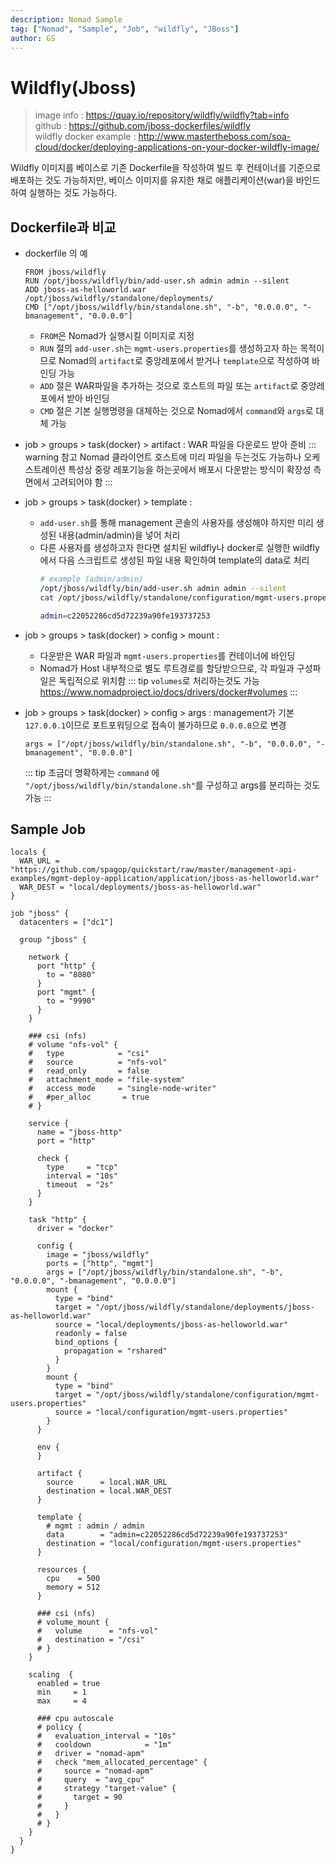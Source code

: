 ```yaml
---
description: Nomad Sample
tag: ["Nomad", "Sample", "Job", "wildfly", "JBoss"]
author: GS
---
```


# Wildfly(Jboss)

> image info : <https://quay.io/repository/wildfly/wildfly?tab=info>  
> github : <https://github.com/jboss-dockerfiles/wildfly>  
> wildfly docker example : <http://www.mastertheboss.com/soa-cloud/docker/deploying-applications-on-your-docker-wildfly-image/>

Wildfly 이미지를 베이스로 기존 Dockerfile을 작성하여 빌드 후 컨테이너를 기준으로 배포하는 것도 가능하지만, 베이스 이미지를 유지한 채로 애플리케이션(war)을 바인드하여 실행하는 것도 가능하다.

## Dockerfile과 비교

- dockerfile 의 예
  ```docker
  FROM jboss/wildfly
  RUN /opt/jboss/wildfly/bin/add-user.sh admin admin --silent
  ADD jboss-as-helloworld.war /opt/jboss/wildfly/standalone/deployments/
  CMD ["/opt/jboss/wildfly/bin/standalone.sh", "-b", "0.0.0.0", "-bmanagement", "0.0.0.0"]
  ```
  - `FROM`은 Nomad가 실행시킬 이미지로 지정
  - `RUN` 절의 `add-user.sh`는 `mgmt-users.properties`를 생성하고자 하는 목적이므로 Nomad의 `artifact`로 중앙레포에서 받거나 `template`으로 작성하여 바인딩 가능
  - `ADD` 절은 WAR파일을 추가하는 것으로 호스트의 파일 또는 `artifact`로 중앙레포에서 받아 바인딩
  - `CMD` 절은 기본 실행명령을 대체하는 것으로 Nomad에서 `command`와 `args`로 대체 가능

- job > groups > task(docker) > artifact :
  WAR 파일을 다운로드 받아 준비
  ::: warning 참고
  Nomad 클라이언트 호스트에 미리 파일을 두는것도 가능하나 오케스트레이션 특성상 중랑 레포기능을 하는곳에서 배포시 다운받는 방식이 확장성 측면에서 고려되어야 함
  :::

- job > groups > task(docker) > template :
  - `add-user.sh`를 통해 management 콘솔의 사용자를 생성해야 하지만 미리 생성된 내용(admin/admin)을 넣어 처리
  - 다른 사용자를 생성하고자 한다면 설치된 wildfly나 docker로 실행한 wildfly에서 다음 스크립트로 생성된 파일 내용 확인하여 template의 data로 처리
    ```bash
    # example (admin/admin)
    /opt/jboss/wildfly/bin/add-user.sh admin admin --silent
    cat /opt/jboss/wildfly/standalone/configuration/mgmt-users.properties
    ```
    ```bash
    admin=c22052286cd5d72239a90fe193737253
    ```

- job > groups > task(docker) > config > mount : 
  - 다운받은 WAR 파일과 `mgmt-users.properties`를 컨테이너에 바인딩
  - Nomad가 Host 내부적으로 별도 루트경로를 할당받으므로, 각 파일과 구성파일은 독립적으로 위치함
  ::: tip
  `volumes`로 처리하는것도 가능 <https://www.nomadproject.io/docs/drivers/docker#volumes>
  :::

- job > groups > task(docker) > config > args : 
  management가 기본 `127.0.0.1`이므로 포트포워딩으로 접속이 불가하므로 `0.0.0.0`으로 변경
  ```hcl
  args = ["/opt/jboss/wildfly/bin/standalone.sh", "-b", "0.0.0.0", "-bmanagement", "0.0.0.0"]
  ```
  ::: tip
  조금더 명확하게는 `command` 에 `"/opt/jboss/wildfly/bin/standalone.sh"`를 구성하고 args를 분리하는 것도 가능
  :::






## Sample Job

```hcl
locals {
  WAR_URL = "https://github.com/spagop/quickstart/raw/master/management-api-examples/mgmt-deploy-application/application/jboss-as-helloworld.war"
  WAR_DEST = "local/deployments/jboss-as-helloworld.war"
}

job "jboss" {
  datacenters = ["dc1"]

  group "jboss" {

    network {
      port "http" {
        to = "8080"
      }
      port "mgmt" {
        to = "9990"
      }
    }

    ### csi (nfs) 
    # volume "nfs-vol" {
    #   type            = "csi"
    #   source          = "nfs-vol"
    #   read_only       = false
    #   attachment_mode = "file-system"
    #   access_mode     = "single-node-writer"
    #   #per_alloc       = true
    # }

    service {
      name = "jboss-http"
      port = "http"

      check {
        type     = "tcp"
        interval = "10s"
        timeout  = "2s"
      }
    }

    task "http" {
      driver = "docker"

      config {
        image = "jboss/wildfly"
        ports = ["http", "mgmt"]
        args = ["/opt/jboss/wildfly/bin/standalone.sh", "-b", "0.0.0.0", "-bmanagement", "0.0.0.0"]
        mount {
          type = "bind"
          target = "/opt/jboss/wildfly/standalone/deployments/jboss-as-helloworld.war"
          source = "local/deployments/jboss-as-helloworld.war"
          readonly = false
          bind_options {
            propagation = "rshared"
          }
        }
        mount {
          type = "bind"
          target = "/opt/jboss/wildfly/standalone/configuration/mgmt-users.properties"
          source = "local/configuration/mgmt-users.properties"
        }
      }

      env {
      }

      artifact {
        source      = local.WAR_URL
        destination = local.WAR_DEST
      }
      
      template {
        # mgmt : admin / admin
        data        = "admin=c22052286cd5d72239a90fe193737253"
        destination = "local/configuration/mgmt-users.properties"
      }

      resources {
        cpu    = 500
        memory = 512
      }

      ### csi (nfs) 
      # volume_mount {
      #   volume      = "nfs-vol"
      #   destination = "/csi"
      # }
    }

    scaling  {
      enabled = true
      min     = 1
      max     = 4

      ### cpu autoscale
      # policy {
      #   evaluation_interval = "10s"
      #   cooldown            = "1m"
      #   driver = "nomad-apm"
      #   check "mem_allocated_percentage" {
      #     source = "nomad-apm"
      #     query  = "avg_cpu" 
      #     strategy "target-value" {
      #       target = 90
      #     }
      #   }
      # }
    }
  }
}
```